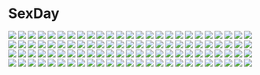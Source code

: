 # SexDay
![](https://konachan.com/jpeg/9603bfed88b86e0acff6726d9a01bc4d/Konachan.com%20-%20294494%20black_hair%20close%20ensemble_%28company%29%20game_cg%20hiiragi_erika%20ojou-sama_wa_sunao_ni_narenai%20paper%20sleeping%20tagme_%28artist%29.jpg)
![](https://konachan.com/image/4b4e7b329a6909e7b28a0dfd8fb8c153/Konachan.com%20-%20274522%20animal%20aqua_eyes%20blonde_hair%20butterfly%20dress%20hatsune_miku%20kagamine_len%20loli%20long_hair%20male%20pink_hair%20short_hair%20stairs%20vocaloid%20white_hair%20wings.jpg)
![](https://konachan.com/image/0db9f34ba2ebbf239d688b4dad191139/Konachan.com%20-%2022474%202girls%20dress%20gun%20madlax%20madlax_%28character%29%20margaret_burton%20moon%20night%20weapon.jpg)
![](https://konachan.com/jpeg/250fc701ee32a07cb175644ec176aa55/Konachan.com%20-%20200927%20ass_grab%20bed%20blue_hair%20breasts%20game_cg%20long_hair%20male%20nipples%20open_shirt%20panties%20panty_pull%20pantyhose%20pussy%20skirt%20skirt_lift%20tie%20uncensored%20underwear.jpg)
![](https://konachan.com/jpeg/462ac5c2011b57c6e467df9944218ba6/Konachan.com%20-%2070533%20hidamari_sketch%20vector%20yuno.jpg)
![](https://konachan.com/image/534f03a71d9b6e87478daa90f83a2c89/Konachan.com%20-%20210962%20beach%20bikini%20black_hair%20blue_eyes%20breasts%20cleavage%20dress%20erect_nipples%20flowers%20long_hair%20open_shirt%20original%20scan%20sky%20swimsuit%20yan-yam.jpg)
![](https://konachan.com/jpeg/b7b58ad5e493011a3293b69e939439fa/Konachan.com%20-%20261678%20blue_eyes%20boots%20bow%20dennou_shoujo_youtuber_shiro%20dress%20gray_hair%20hat%20loli%20pantyhose%20short_hair%20tagme_%28artist%29%20white.jpg)
![](https://konachan.com/image/890083c4de149a72dff2fdc913dc5c92/Konachan.com%20-%20180972%20butterfly%20fan%20japanese_clothes%20pink_hair%20saigyouji_yuyuko%20seeker%20short_hair%20touhou%20water.jpg)
![](https://konachan.com/image/189163bce7b90560a5751f5a5adc7dff/Konachan.com%20-%20152404%20armor%20demon%20horns%20original%20sword%20ultimate_asuka%20weapon.jpg)
![](https://konachan.com/image/57ab3e69df552457aed6e3f35deea40d/Konachan.com%20-%2088854%20bed%20breasts%20green_eyes%20hijiri_byakuren%20long_hair%20nipples%20nude%20pussy%20rekurieeru%20touhou%20uncensored.jpg)
![](https://konachan.com/image/db24cc4a15a1f2bb21937404719feaff/Konachan.com%20-%2079667%20black_hair%20breasts%20cleavage%20gun%20japanese_clothes%20jpeg_artifacts%20kimono%20refeia%20weapon.jpg)
![](https://konachan.com/jpeg/4ed3cbbde5f0277ae93d1d1f963bbd32/Konachan.com%20-%20289724%20blush%20brown_hair%20gradient%20long_hair%20nyum%20original%20pantyhose%20pink_eyes%20skirt.jpg)
![](https://konachan.com/image/287d86c463179b4376837d0a353026d3/Konachan.com%20-%2048305%20favorite%20happy_margaret%21%20kokonoka%20rindou_saki.jpg)
![](https://konachan.com/image/a59c61668258a648c412f03f009654fa/Konachan.com%20-%2067050%20aizawa_sakuya%20hayate_no_gotoku.jpg)
![](https://konachan.com/jpeg/21dec3ce38a4207b979e0854a8ecd3db/Konachan.com%20-%20210598%20ball%20blonde_hair%20haikyuu%21%21%20hinata_shouyou%20hoodie%20male%20orange_hair%20scarf%20scenic%20school_uniform%20snow%20swordsouls%20winter%20yachi_hitoka%20yellow_eyes.jpg)
![](https://konachan.com/jpeg/ad1f171c7d2ab7ab86b6bd5ec9c599e1/Konachan.com%20-%20118142%20censored%20enomoto_yoshika%20game_cg%20green_hair%20maikaze_no_melt%20nopan%20tenmaso%20thighhighs%20whirlpool.jpg)
![](https://konachan.com/jpeg/c93c32aee6cb5b26a0b6cac46e5a15dd/Konachan.com%20-%20268969%202girls%20apron%20blue_hair%20bow%20green_eyes%20long_hair%20maid%20omega_ray%20omega_rio%20pink_hair%20short_hair%20signed%20tanyatonya%20twintails%20waitress%20yellow_eyes.jpg)
![](https://konachan.com/image/8eb13c6d557809f8af237914f4a9b65b/Konachan.com%20-%20275194%20bed%20breasts%20fate_%28series%29%20jpeg_artifacts%20mash_kyrielight%20navel%20nipples%20nude%20penis%20purple_eyes%20purple_hair%20pussy%20rak_%28kuraga%29%20sex%20short_hair%20uncensored.jpg)
![](https://konachan.com/image/77d09206eafad729b661dfbaf0f07bea/Konachan.com%20-%2043555%20bra%20falce%20glasses%20hasegawa_suzuho%20macademi_wasshoi%20panties%20tanarotte%20thighhighs%20topless%20underwear.jpg)
![](https://konachan.com/jpeg/a2aa1d42d1438ce3445f71a8e4bb069c/Konachan.com%20-%20302676%20animal_ears%20anthropomorphism%20brown_eyes%20foxgirl%20gray_hair%20kemono_friends%20logo%20long_hair%20pantyhose%20skirt%20usapenpen2019%20white.jpg)
![](https://konachan.com/image/131073afc2ad0f271fae614f457da91f/Konachan.com%20-%2017859%20kanon%20misaka_shiori.jpg)
![](https://konachan.com/image/b1ffd6f46b07d5791b0e1f4efdfa2e2f/Konachan.com%20-%20226680%20alice_in_wonderland%20apron%20bow%20collar%20cosplay%20dress%20headband%20mocha_%28naturefour%29%20nishikino_maki%20petals%20purple_eyes%20red_hair%20short_hair.jpg)
![](https://konachan.com/image/1a3364249b62405e8edebc7034bfe277/Konachan.com%20-%2043856%20group%20lala_satalin_deviluke%20loli%20sairenji_haruna%20school_uniform%20tail%20to_love_ru%20yuuki_mikan%20yuuki_rito.jpg)
![](https://konachan.com/image/1bc65182d100fc7194f28764b7585b43/Konachan.com%20-%20277331%202girls%20bang_dream%21%20blonde_hair%20blue_eyes%20blush%20braids%20breasts%20cleavage%20eyepatch%20flowers%20hat%20long_hair%20pirate%20rose%20twintails%20wink%20yellow_eyes.jpg)
![](https://konachan.com/jpeg/c72feae3151c75a8c49816b229fe8c1f/Konachan.com%20-%20268666%20aliasing%20aqua_eyes%20ass%20blonde_hair%20blush%20brown_hair%20long_hair%20mashiro_aa%20navel%20nude%20onsen%20orange_eyes%20rubber_duck%20short_hair%20towel%20water%20wet.jpg)
![](https://konachan.com/image/239e25854b7a4e326cff2549dbb07fd5/Konachan.com%20-%20293130%20dress%20hat%20nogi_takayoshi%20pantyhose%20patchouli_knowledge%20purple_eyes%20purple_hair%20ribbons%20touhou%20valentine.jpg)
![](https://konachan.com/image/c0ab702b75449df732f12c6b2bf27673/Konachan.com%20-%2049460%20tagme%20train.jpg)
![](https://konachan.com/jpeg/aa336d9c6ab31a3882f11816b9e9c264/Konachan.com%20-%2082033%20blue_eyes%20brown_hair%20cropped%20moric%20no_bra%20original%20scan.jpg)
![](https://konachan.com/jpeg/647736a68ca9b13a65d04e7f960559b5/Konachan.com%20-%2065105%20blue_eyes%20blue_hair%20garter_belt%20genderswap%20kampfer%20maid%20senou_natsuru%20stockings%20thighhighs%20vector%20white%20zoom_layer.jpg)
![](https://konachan.com/image/75a554d2ec25bddfebf36136c767a202/Konachan.com%20-%20130895%20animal_ears%20catgirl%20dress%20horns%20kaenbyou_rin%20kisume%20komeiji_koishi%20komeiji_satori%20multiple_tails%20reiuji_utsuho%20shihou_%28g-o-s%29%20tail%20touhou.jpg)
![](https://konachan.com/jpeg/62e568e7adc84f5adc0f460940767e07/Konachan.com%20-%20300708%20animal_ears%20aqua_hair%20barefoot%20blue_eyes%20catgirl%20fang%20game_console%20hong_%28white_spider%29%20lanmewko%20long_hair%20shorts.jpg)
![](https://konachan.com/jpeg/8e4aba2aeef92507eea37746a193866c/Konachan.com%20-%2070777%20ass%20bikini%20favorite%20hoshizora_no_memoria%20ototsu_yume%20shida_kazuhiro%20swimsuit%20topless.jpg)
![](https://konachan.com/image/8e878ad4b34220c4cefdc4a352674e47/Konachan.com%20-%2033613%20bra%20calendar%20himuro_akari%20long_hair%20night_wizard%20panties%20red_eyes%20red_hair%20thighhighs%20underwear%20vector.jpg)
![](https://konachan.com/image/7150dcb1772d5bde1eea0dfd370a7f30/Konachan.com%20-%20282190%20armor%20black_hair%20breasts%20elbow_gloves%20erect_nipples%20fate_grand_order%20fate_%28series%29%20gloves%20katana%20long_hair%20rokuji%20sword%20weapon.jpg)
![](https://konachan.com/image/816914f260810eadff8e805e67fb2366/Konachan.com%20-%20134466%20all_male%20bellezza_felutia%20bicolored_eyes%20daphne_zhang%20male%20original%20sword%20trap%20weapon.jpg)
![](https://konachan.com/image/2274779baeaa184263f579b606a8ce5a/Konachan.com%20-%2022871%20artoria_pendragon_%28all%29%20blonde_hair%20fate_%28series%29%20fate_stay_night%20saber%20shingo_%28missing_link%29%20tie.jpg)
![](https://konachan.com/jpeg/5123b039ae946c0067520d2e4b2dbbc2/Konachan.com%20-%20265580%20brown_hair%20building%20city%20hat%20hoodie%20i-ron%20katana%20kneehighs%20night%20orange_eyes%20original%20rain%20ron%20short_hair%20skirt%20sword%20water%20weapon.jpg)
![](https://konachan.com/jpeg/99c27cf828d70ceb4118a1a4bd426815/Konachan.com%20-%2040561%20cc%20close%20code_geass%20green_hair%20white.jpg)
![](https://konachan.com/jpeg/cfae6021c6cb9309b18c280f9d65bfd8/Konachan.com%20-%20303168%20headphones%20military%20neko_%28yanshoujie%29%20original%20pantyhose%20teddy_bear%20uniform.jpg)
![](https://konachan.com/jpeg/f9e70ad3137c7b3f013f1f697e3386d0/Konachan.com%20-%20254522%20aqua_eyes%20bed%20boots%20breasts%20dragonball%20green_eyes%20madkaiser%20navel%20nipples%20no_bra%20pantyhose%20penis%20pubic_hair%20pussy%20short_hair%20uncensored%20watermark.jpg)
![](https://konachan.com/image/411ef4e84471814fe816ceb4f3aed538/Konachan.com%20-%20130030%20beach%20bikini%20hatsune_miku%20nanahoshi%20swim_ring%20swimsuit%20twintails%20vocaloid.jpg)
![](https://konachan.com/jpeg/2988254a699aaefc6b51913d7db88bb1/Konachan.com%20-%20167886%20aina_ashwin%20blue_eyes%20blush%20bow%20clochette%20game_cg%20long_hair%20night%20prism_recollection%20school_uniform%20shintaro%20tree%20white_hair.jpg)
![](https://konachan.com/image/1ea90f0f3bed9b16641da75f01c571a1/Konachan.com%20-%2046264%20bow%20clannad%20dress%20furukawa_nagisa.jpg)
![](https://konachan.com/jpeg/f1d9c1105b7fc98d4cdab72a6caefa28/Konachan.com%20-%20110993%20barefoot%20bikini%20blush%20braids%20breasts%20clouds%20favorite%20flowers%20food%20ice_cream%20logo%20navel%20nipples%20popsicle%20red_eyes%20swim_ring%20swimsuit%20topless%20water.jpg)
![](https://konachan.com/image/88c50d9f272d733671698342e4a97645/Konachan.com%20-%2034721%202girls%20cosplay%20crossover%20izumi_konata%20lucky_star%20nagato_yuki%20school_uniform%20suzumiya_haruhi_no_yuutsu.jpg)
![](https://konachan.com/image/6c71c30232f802b5c212fd6bc1a6eb05/Konachan.com%20-%2039793%203days%20panties%20skirt%20suzuhira_hiro%20thighhighs%20underwear.jpg)
![](https://konachan.com/image/56279337642f6156381726d8f54e1f47/Konachan.com%20-%2096270%2077%20blue_hair%20game_cg%20kuu_%2877%29%20long_hair%20purple_eyes%20ribbons%20tenmaso%20whirlpool.jpg)
![](https://konachan.com/image/3e7a7daabd3115790a5f28475e4a2a77/Konachan.com%20-%2019334%20mai-hime.jpg)
![](https://konachan.com/jpeg/65dc0e1b9386b11802e82ee33b2dd37f/Konachan.com%20-%20256504%20annin_doufu%20blush%20bow%20christmas%20couch%20eve_santaclaus%20idolmaster%20idolmaster_cinderella_girls%20long_hair%20reindeer%20skirt%20tree%20white_hair%20yellow_eyes.jpg)
![](https://konachan.com/jpeg/2b68bea11535e4d90339cd7cc7b0e6a2/Konachan.com%20-%20263467%20ass%20black_hair%20breasts%20brown_eyes%20censored%20game_cg%20hibiki_works%20iizuki_tasuku%20kisaragi_maaya%20long_hair%20male%20nude%20onee-chan_no_yuuwaku%20penis%20wet.jpg)
![](https://konachan.com/image/d00e8744c61bdaaf5e4803de084125f2/Konachan.com%20-%2068952%20asato_rina%20blue_eyes%20blush%20canvas_3%20kannagi_rei%20pink_hair%20scarf%20school_uniform.jpg)
![](https://konachan.com/image/468852421dd87eb1530971ecd254a3bf/Konachan.com%20-%20258601%202girls%20bikini%20niii_%28memstapak%29%20original%20piplup%20pokemon%20swim_ring%20swimsuit.jpg)
![](https://konachan.com/image/554f07486b0a1704534c13aa3f71625a/Konachan.com%20-%2041046%20fujioka_haruhi%20haninozuka_mitsukuni%20hitachiin_hikaru%20hitachiin_kaoru%20morinozuka_takashi%20ootori_kyoya%20ouran_koukou_host_club%20suou_tamaki%20twins.jpg)
![](https://konachan.com/jpeg/c8af61447434d51ca98c4da2f5bcb0ea/Konachan.com%20-%20275353%20anthropomorphism%20black_hair%20braids%20eyepatch%20girls_frontline%20gradient%20long_hair%20m16a1_%28girls_frontline%29%20ponytail%20scar%20shirt%20tie%20xanax025%20yellow_eyes.jpg)
![](https://konachan.com/image/fb074bc322bda49fb220ed0421c64006/Konachan.com%20-%2058189%20flowers%20hatsune_miku%20osamu_%28jagabata%29%20saihate_%28vocaloid%29%20vocaloid.jpg)
![](https://konachan.com/image/4064b78b4728137f5c01dbc7fdc2878b/Konachan.com%20-%20221509%20anthropomorphism%20devildogs%20kantai_collection%20yamato_%28kancolle%29.jpg)
![](https://konachan.com/jpeg/320e05d8328a4dce29e31ac225b0f299/Konachan.com%20-%20129872%20amaha_miu%20angelina_nanatsu_sewell%20beach%20bikini%20inui_sana%20mashiroiro_symphony%20pannya%20swimsuit%20wink.jpg)
![](https://konachan.com/image/a7bd27604a8029d83eeb24516874b4ab/Konachan.com%20-%20122084%202girls%20bow%20brown_eyes%20brown_hair%20dress%20forest%20green_hair%20hakurei_reimu%20japanese_clothes%20kochiya_sanae%20long_hair%20miko%20rain%20rainbow%20touhou%20tree%20water.jpg)
![](https://konachan.com/jpeg/149190b3b2cab625a2c097b31bbe24a1/Konachan.com%20-%20237968%20anthropomorphism%20black_hair%20clouds%20green_eyes%20hat%20japanese_clothes%20kantai_collection%20sahuyaiya%20short_hair%20signed%20sky%20waifu2x%20water%20wink.jpg)
![](https://konachan.com/image/ac402bfefdea2f8c8618e38bc212016c/Konachan.com%20-%20238354%20aruciii%20blush%20breast_hold%20brown_eyes%20gray_hair%20jpeg_artifacts%20loli%20long_hair%20nipples%20no_bra%20original%20ribbons%20shirt_lift%20twintails.jpg)
![](https://konachan.com/image/f5e4b20f916a4e9f3b8e316d0ee5b59a/Konachan.com%20-%2083190%20black_eyes%20black_hair%20glasses%20headphones%20original%20osamu%20panties%20striped_panties%20underwear.jpg)
![](https://konachan.com/image/f298d7115b6b6b3ba5969b06e921e0c4/Konachan.com%20-%20186070%20blush%20bra%20breasts%20cleavage%20kestrel%20long_hair%20monochrome%20navel%20original%20pantyhose%20underwear.jpg)
![](https://konachan.com/image/08155346b9dd9d525f220b101395708f/Konachan.com%20-%2013690%20amaduyu_tatsuki%20aquaplus%20kousaka_tamaki%20leaf%20red_hair%20swimsuit%20to_heart%20to_heart_2.jpg)
![](https://konachan.com/jpeg/ec56ed13a0a595bc37783dda0e414f4c/Konachan.com%20-%20237532%20black_hair%20blush%20breasts%20brown_eyes%20flowers%20long_hair%20original%20petals%20ribbons%20school_uniform%20skirt%20takanashi_haruto%20white.jpg)
![](https://konachan.com/image/93ab508a04919fe43c0296484e3e1005/Konachan.com%20-%20187222%20akio-bako%20blue_eyes%20dragon%20gray_hair%20original.jpg)
![](https://konachan.com/image/8b7401f746519aadb467c75b32f4b7f0/Konachan.com%20-%20201140%20animal%20anthropomorphism%20ass%20bow%20cat%20gray_hair%20jpeg_artifacts%20kantai_collection%20long_hair%20murakumo_%28kancolle%29%20orange_eyes%20pantyhose%20ribbons%20throtem.jpg)
![](https://konachan.com/image/0ae326259ab414c3c0f8c78728efd4d0/Konachan.com%20-%2064828%20blue_eyes%20blue_hair%20japanese_clothes%20kimono%20ribbons%20short_hair%20water%20white.jpg)
![](https://konachan.com/jpeg/ffbbd65774e3ade7f87dfd9b767c8fc0/Konachan.com%20-%20171753%20tagme%20watermark.jpg)
![](https://konachan.com/image/a01d2ea0491073a12f82d23062d83d58/Konachan.com%20-%20102794%20blonde_hair%20blue_eyes%20breasts%20cecilia_alcott%20charlotte_dunois%20flowers%20infinite_stratos%20laura_bodewig%20nude%20petals%20rose%20shinonono_houki%20uniform.jpg)
![](https://konachan.com/jpeg/6ccfd74bfaddda75bbba5551811d502b/Konachan.com%20-%20287341%20clouds%20cropped%20kieed%20planet%20purple_hair%20thighhighs%20twintails%20vocaloid%20xingchen%20yellow_eyes.jpg)
![](https://konachan.com/image/d773b3c18aaf8f332dab810d478fcf20/Konachan.com%20-%20267850%202girls%20animal_ears%20catgirl%20close%20cropped%20isekai_maou_to_shoukan_shoujo_no_dorei_majutsu%20rem_galeu%20shera_l._greenwood%20tsurusaki_takahiro.jpg)
![](https://konachan.com/jpeg/7572b5ba18f226446b4403db2cd22477/Konachan.com%20-%20230542%20blue_eyes%20blush%20brown_hair%20clouds%20fang%20kazenokaze%20long_hair%20original%20ponytail%20school_uniform%20sky%20sunset%20thighhighs%20valentine%20zettai_ryouiki.jpg)
![](https://konachan.com/image/40b92dab42d91c613e49f907144152f1/Konachan.com%20-%20186816%20blonde_hair%20blush%20bow%20choker%20green_eyes%20long_hair%20mizusawa_mimori%20navel%20original%20ribbons%20skirt%20twintails%20water.jpg)
![](https://konachan.com/image/2cf6b1d83169a7c3d5612359b9c3e2ec/Konachan.com%20-%20121968%20blue_eyes%20blue_hair%20f7%28eiki%29%20hatsune_miku%20long_hair%20polychromatic%20tie%20twintails%20vocaloid.jpg)
![](https://konachan.com/image/e95f35e244d9dc5e0256df3ef8198998/Konachan.com%20-%20130563%20bow%20love_live%21_school_idol_project%20maid%20marugoshi_teppei%20minami_kotori%20nishikino_maki%20panties%20purple_eyes%20red_hair%20underwear%20white.jpg)
![](https://konachan.com/jpeg/2d983b66c546ad5ca36ecb429a5e72c7/Konachan.com%20-%20153144%20animal_ears%20blush%20breasts%20catgirl%20cleavage%20garter_belt%20maou_%28maoyuu%29%20maoyuu_maou_yuusha%20red_eyes%20red_hair%20stockings%20swordsouls%20tail.jpg)
![](https://konachan.com/image/7d98e604d7008e1e024f15b523b6134d/Konachan.com%20-%20306924%20blush%20breast_hold%20breasts%20cameltoe%20forest%20grass%20green_eyes%20long_hair%20navel%20no_bra%20original%20panties%20purple_hair%20spread_legs%20thighhighs%20tree%20underwear.jpg)
![](https://konachan.com/image/baba72966e079c2058ca5c97c40df9b0/Konachan.com%20-%2041846%20goth-loli%20green%20iwasaki_minami%20kobayakawa_yutaka%20lolita_fashion%20lucky_star.jpg)
![](https://konachan.com/image/07ad9bf3708929e0b71acad0966a3087/Konachan.com%20-%20127248%20blonde_hair%20flandre_scarlet%20gisyo%20touhou%20vampire%20wings.jpg)
![](https://konachan.com/jpeg/1d146bb6f5be6507c5432d7e9aa92115/Konachan.com%20-%2047124%20animal%20cat%20close%20gray_hair%20green_eyes%20hat%20index%20long_hair%20nun%20to_aru_majutsu_no_index%20water.jpg)
![](https://konachan.com/jpeg/10e70f21a914350ec4f31944f04e4e3b/Konachan.com%20-%20302940%20animal_ears%20blue_eyes%20blush%20flowers%20foxgirl%20fufumi%20long_hair%20original%20pantyhose%20paper%20rose%20skirt%20tail%20white_hair.jpg)
![](https://konachan.com/jpeg/5306febae355d7bf0591c64d2776c583/Konachan.com%20-%20257483%20aqua_eyes%20asami_asami%20brown_hair%20censored%20game_cg%20hibiki_works%20long_hair%20natural_vacation%20penis%20ponytail%20sarashina_yuzuki%20socks%20wet.jpg)
![](https://konachan.com/jpeg/148815e15e18c4ab82d936e4a483278e/Konachan.com%20-%20204487%20aqua_eyes%20aqua_hair%20chris4708%20hatsune_miku%20long_hair%20planet%20skirt%20space%20stars%20tie%20twintails%20vocaloid.jpg)
![](https://konachan.com/image/67363c1a0c3fce3feda2ff129683d668/Konachan.com%20-%20114509%20blush%20breasts%20censored%20cum%20nipples%20open_shirt%20panties%20penis%20purple_eyes%20purple_hair%20pussy%20sex%20thighhighs%20underwear%20working%21%21%20yamada_aoi.jpg)
![](https://konachan.com/image/dc1b1d559dcdd3cb212a41882cda6316/Konachan.com%20-%20232674%202girls%20anthropomorphism%20blonde_hair%20blue_eyes%20blush%20breasts%20gloves%20hat%20kantai_collection%20long_hair%20mika_%281020mk%29%20scarf%20snow%20uniform%20winter.jpg)
![](https://konachan.com/jpeg/fed1df2fef6b61cc7681e6af15705c55/Konachan.com%20-%20246177%20aqua_eyes%20blonde_hair%20blush%20chain%20hat%20ichiyan%20long_hair%20original%20ponytail%20sword%20weapon.jpg)
![](https://konachan.com/image/bec4a8d6c811ff50930fb9585a25daae/Konachan.com%20-%20159527%20kamin%20original.jpg)
![](https://konachan.com/image/211d5426b0364f7afa0004311a4eed64/Konachan.com%20-%20155438%20calendar%20cameltoe%20panties%20skirt%20skirt_lift%20tagme%20underwear.jpg)
![](https://konachan.com/image/ccd6f31fe967dc96bf15a49830bcef0e/Konachan.com%20-%20123903%20calendar%20empty_x_embryo%20food%20gray_hair%20miyama-zero.jpg)
![](https://konachan.com/jpeg/452b6e2b9bcb0826b11d27aaff3a0692/Konachan.com%20-%20243959%20all_male%20aqua_eyes%20blonde_hair%20brown_hair%20cape%20glasses%20gloves%20group%20heiwa_%28murasiho%29%20long_hair%20male%20orange_eyes%20orange_hair%20short_hair.jpg)
![](https://konachan.com/jpeg/4b8b8481623070a39f605ffc5648a664/Konachan.com%20-%2099934%20brown_eyes%20brown_hair%20hirasawa_yui%20k-on%21%20nipples%20nude.jpg)
![](https://konachan.com/jpeg/4b9c97863209d47bf912a8823c9900d3/Konachan.com%20-%20189199%20close%20game_cg%20kyon%20male%20nagato_yuki%20suzumiya_haruhi_no_tsuisou%20suzumiya_haruhi_no_yuutsu.jpg)
![](https://konachan.com/image/d3d5f2bea2b27fc163f4a2e7b5c215ff/Konachan.com%20-%20234199%202girls%20akemi_homura%20akuma_homura%20black_hair%20clouds%20dress%20elbow_gloves%20gloves%20headband%20ibaraki%20kaname_madoka%20long_hair%20pink_hair%20sky%20thighhighs%20wings.jpg)
![](https://konachan.com/jpeg/fa36ad207b6d7f6a1b564df90e13b13d/Konachan.com%20-%20166738%20blue_eyes%20blush%20breasts%20censored%20game_cg%20gloves%20natsume_eri%20nipples%20open_shirt%20pink_hair%20pussy%20ribbons%20short_hair%20skirt%20skirt_lift%20thighhighs.jpg)
![](https://konachan.com/jpeg/8d46539c87ec3d39ed9533d07d2bbe63/Konachan.com%20-%2083932%20a%7Echan%20dress%20kashiyuka%20nocchi%20perfume%20sousou_%28sousouworks%29%20white.jpg)
![](https://konachan.com/image/b1b809c3cde5c46675606c970026d643/Konachan.com%20-%20268598%20bikini%20green_eyes%20green_hair%20hatsune_miku%20long_hair%20pool%20skirt%20sky%20swimsuit%20twintails%20vocaloid%20water%20watermark%20zhayin-san.jpg)
![](https://konachan.com/image/94028a3e92d958cd9266772c21b26a6d/Konachan.com%20-%20256050%20animal%20ass%20boots%20building%20car%20dog%20drink%20goggles%20group%20hoodie%20industrial%20saejin_oh%20scenic%20shorts%20skirt%20spread_legs%20tattoo%20thighhighs%20zettai_ryouiki.jpg)
![](https://konachan.com/image/e7e7a639141be7cc88e7142b49a5ac9e/Konachan.com%20-%20201924%20animal%20breasts%20cat%20cleavage%20collar%20dark_skin%20green_eyes%20headdress%20iorlvm%20league_of_legends%20nidalee%20spear%20weapon%20wristwear.jpg)
![](https://konachan.com/image/80f55f0d3bd61431fa43da64e04a9acd/Konachan.com%20-%2041998%20dark%20touhou%20yakumo_yukari.jpg)
![](https://konachan.com/jpeg/011221c6fff355b7b6a35df7f37fdc84/Konachan.com%20-%20265066%20aechmea_%28monmusu%29%20blonde_hair%20breasts%20erect_nipples%20flowers%20game_cg%20long_hair%20monmusu%20navel%20neko_works%20purple_eyes%20pussy%20sayori%20uncensored.jpg)
